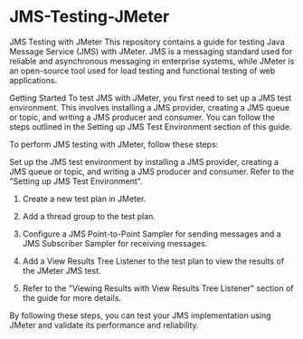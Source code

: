 # JMS-Testing-JMeter

JMS Testing with JMeter
This repository contains a guide for testing Java Message Service (JMS) with JMeter. JMS is a messaging standard used for reliable and asynchronous messaging in enterprise systems, while JMeter is an open-source tool used for load testing and functional testing of web applications.

Getting Started
To test JMS with JMeter, you first need to set up a JMS test environment. This involves installing a JMS provider, creating a JMS queue or topic, and writing a JMS producer and consumer. You can follow the steps outlined in the Setting up JMS Test Environment section of this guide.


To perform JMS testing with JMeter, follow these steps:

Set up the JMS test environment by installing a JMS provider, creating a JMS queue or topic, and writing a JMS producer and consumer. Refer to the "Setting up JMS Test Environment".

1. Create a new test plan in JMeter.
2. Add a thread group to the test plan.

3. Configure a JMS Point-to-Point Sampler for sending messages and a JMS Subscriber Sampler for receiving messages. 

4. Add a View Results Tree Listener to the test plan to view the results of the JMeter JMS test. 
5. Refer to the "Viewing Results with View Results Tree Listener" section of the guide for more details.

By following these steps, you can test your JMS implementation using JMeter and validate its performance and reliability.

